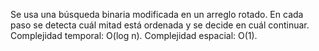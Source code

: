 <!--
Problem 2: Search in a Rotated Sorted Array

Provide an explanation for your answer, clearly organizing your thoughts into 
concise and easy-to-understand language.

Focus on explaining the reasoning behind your decisions rather than giving a 
detailed description of the code. For instance, why did you choose a particular 
data structure? Additionally, discuss the efficiency of your solution in terms 
of time and space complexity. If necessary, you can support your explanation 
with code snippets or mathematical formulas. For guidance on how to write 
formulas in markdown, refer to https://docs.github.com/en/get-started/writing-on-github/working-with-advanced-formatting/writing-mathematical-expressions.
-->

Se usa una búsqueda binaria modificada en un arreglo rotado. En cada paso se detecta cuál mitad está ordenada y se decide en cuál continuar. Complejidad temporal: O(log n). Complejidad espacial: O(1).